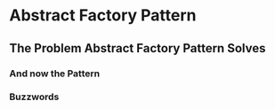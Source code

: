 # Abstract Factory Pattern

## The Problem Abstract Factory Pattern Solves

### And now the Pattern

### Buzzwords
